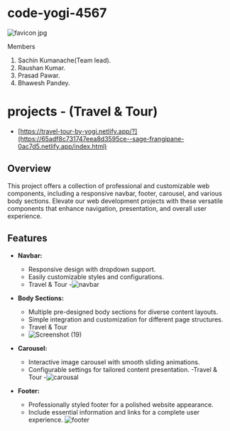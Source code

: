 # code-yogi-4567
![favicon jpg](https://github.com/sachinkumanache/code-yogi-4567/assets/150121687/98eabf60-2bd5-4383-a764-21a359ccf58e)

Members 
1. Sachin Kumanache(Team lead).
2. Raushan Kumar.
3. Prasad Pawar.
4. Bhawesh Pandey.

# projects - (Travel & Tour)
* [https://travel-tour-by-yogi.netlify.app/?](https://65adf8c731747eea8d3595ce--sage-frangipane-0ac7d5.netlify.app/index.html)
## Overview
This project offers a collection of professional and customizable web components, including a responsive navbar, footer, carousel, and various body sections. Elevate our web development projects with these versatile components that enhance navigation, presentation, and overall user experience.
  
## Features
- **Navbar:**
  - Responsive design with dropdown support.
  - Easily customizable styles and configurations.
  - Travel & Tour
  -![navbar](https://github.com/sachinkumanache/code-yogi-4567/assets/150121687/c8c9fe0e-3906-4adf-8e93-d411f7415e02)


- **Body Sections:**
  - Multiple pre-designed body sections for diverse content layouts.
  - Simple integration and customization for different page structures.
  - Travel & Tour
  - ![Screenshot (19)](https://github.com/sachinkumanache/code-yogi-4567/assets/150121687/4477935b-bce8-4c15-8ec9-da4717231b05)

- **Carousel:**
  - Interactive image carousel with smooth sliding animations.
  - Configurable settings for tailored content presentation.
  -Travel & Tour
  -![carousal](https://github.com/sachinkumanache/code-yogi-4567/assets/150121687/670ae5bb-5497-478b-8fd7-693f57bb56a0)


- **Footer:**
  - Professionally styled footer for a polished website appearance.
  - Include essential information and links for a complete user experience.
   ![footer](https://github.com/sachinkumanache/code-yogi-4567/assets/150121687/db6743c7-47cb-453a-9bf3-5d9e6901c7f1)

